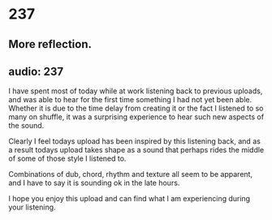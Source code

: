 # 237
## More reflection.
audio: 237
---

I have spent most of today while at work listening back to previous uploads, and was able to hear for the first time something I had not yet been able. Whether it is due to the time delay from creating it or the fact I listened to so many on shuffle, it was a surprising experience to hear such new aspects of the sound.

Clearly I feel todays upload has been inspired by this listening back, and as a result todays upload takes shape as a sound that perhaps rides the middle of some of those style I listened to.

Combinations of dub, chord, rhythm and texture all seem to be apparent, and I have to say it is sounding ok in the late hours.

I hope you enjoy this upload and can find what I am experiencing during your listening.